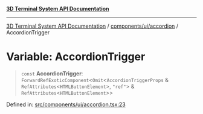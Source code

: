 [**3D Terminal System API Documentation**](../../../../README.md)

***

[3D Terminal System API Documentation](../../../../README.md) / [components/ui/accordion](../README.md) / AccordionTrigger

# Variable: AccordionTrigger

> `const` **AccordionTrigger**: `ForwardRefExoticComponent`\<`Omit`\<`AccordionTriggerProps` & `RefAttributes`\<`HTMLButtonElement`\>, `"ref"`\> & `RefAttributes`\<`HTMLButtonElement`\>\>

Defined in: [src/components/ui/accordion.tsx:23](https://github.com/Dicommunitas/ThreeJS_Terminal_3D/blob/fa305a5866f8e322e02a0c9af5d13b645eb5703c/src/components/ui/accordion.tsx#L23)
